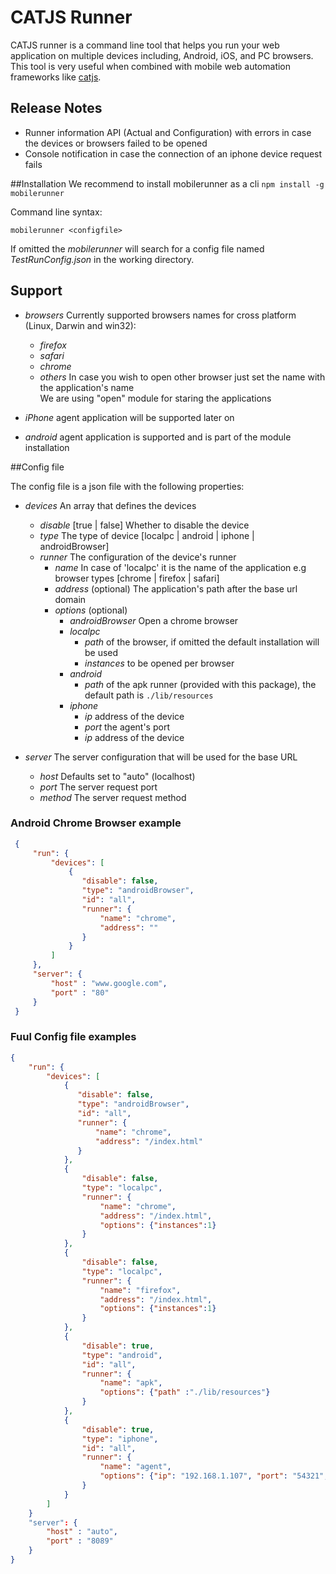 # CATJS Runner

CATJS runner is a command line tool that helps you run your web application on multiple devices including, Android, iOS, and PC browsers.
This tool is very useful when combined with mobile web automation frameworks like [catjs](https://www.npmjs.org/package/catjs).

## Release Notes

* Runner information API (Actual and Configuration) with errors in case the devices or browsers failed to be opened
* Console notification in case the connection of an iphone device request fails


##Installation
We recommend to install mobilerunner as a cli
 `npm install -g mobilerunner`

 Command line syntax:

 `mobilerunner <configfile>`

 If omitted the *mobilerunner* will search for a config file named *TestRunConfig.json* in the working directory.  

## Support
* *browsers* Currently supported browsers names for cross platform (Linux, Darwin and win32):  
  
    * *firefox*
    * *safari*
    * *chrome*  
    * *others* In case you wish to open other browser just set the name with the application's name    
        We are using "open" module for staring the applications  
 
* *iPhone* agent application will be supported later on
* *android* agent application is supported and is part of the module installation

##Config file

 The config file is a json file with the following properties:

 * *devices* An array that defines the devices
    * *disable* [true | false] Whether to disable the device
    * *type* The type of device [localpc | android | iphone | androidBrowser]
    * *runner* The configuration of the device's runner
        * *name*  In case of 'localpc' it is the name of the application e.g browser types [chrome | firefox | safari]
        * *address*  (optional) The application's path after the base url domain
        * *options*  (optional) 
            * *androidBrowser* Open a chrome browser 
            * *localpc* 
                * *path* of the browser, if omitted the default installation will be used
                * *instances* to be opened per browser
            * *android*
                * *path* of the apk runner (provided with this package), the default path is `./lib/resources`
            * *iphone* 
                * *ip* address of the device 
                * *port* the agent's port 
                * *ip* address of the device 

 * *server* The server configuration that will be used for the base URL
    * *host* Defaults set to "auto" (localhost) 
    * *port* The server request port
    * *method* The server request method  


### Android Chrome Browser example
```json
 {
     "run": {
         "devices": [
             {
                "disable": false,
                "type": "androidBrowser",
                "id": "all",
                "runner": {
                    "name": "chrome",
                    "address": ""
                }
             }            
         ]
     },
     "server": {
         "host" : "www.google.com",
         "port" : "80"         
     }
 }
 ```

### Fuul Config file examples

 ```json
 {
     "run": {
         "devices": [
             {
                "disable": false,
                "type": "androidBrowser",
                "id": "all",
                "runner": {
                    "name": "chrome",
                    "address": "/index.html"
                }
             },
             {
                 "disable": false,
                 "type": "localpc",
                 "runner": {
                     "name": "chrome",
                     "address": "/index.html",
                     "options": {"instances":1}
                 }
             },
             {
                 "disable": false,
                 "type": "localpc",
                 "runner": {
                     "name": "firefox",
                     "address": "/index.html",
                     "options": {"instances":1}
                 }
             },
             {
                 "disable": true,
                 "type": "android",
                 "id": "all",
                 "runner": {
                     "name": "apk",
                     "options": {"path" :"./lib/resources"}
                 }
             },
             {
                 "disable": true,
                 "type": "iphone",
                 "id": "all",
                 "runner": {
                     "name": "agent",
                     "options": {"ip": "192.168.1.107", "port": "54321", "path": "/cat", "timeout": 20000}
                 }
             }
         ]
     }
     "server": {
         "host" : "auto",
         "port" : "8089"         
     }
 }
 ```

